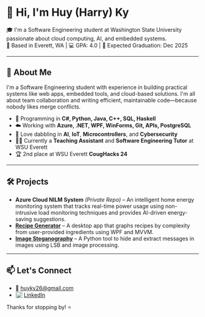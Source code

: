 # 👋 Hi, I'm Huy (Harry) Ky

🎓 I'm a Software Engineering student at Washington State University passionate about cloud computing, AI, and embedded systems.  
📍 Based in Everett, WA | 💻 GPA: 4.0 | 🎯 Expected Graduation: Dec 2025

---

## 🚀 About Me

I'm a Software Engineering student with experience in building practical systems like web apps, embedded tools, and cloud-based solutions. I'm all about team collaboration and writing efficient, maintainable code—because nobody likes merge conflicts.

- 🔧 Programming in **C#, Python, Java, C++, SQL, Haskell**
- ☁️ Working with **Azure, .NET, WPF, WinForms, Git, APIs, PostgreSQL**
- 🤖 Love dabbling in **AI**, **IoT**, **Microcontrollers**, and **Cybersecurity**
- 👨‍🏫 Currently a **Teaching Assistant** and **Software Engineering Tutor** at WSU Everett
- 🏆 2nd place at WSU Everett **CougHacks 24**

---

## 🛠️ Projects

- **Azure Cloud NILM System** *(Private Repo)* – An intelligent home energy monitoring system that tracks real-time power usage using non-intrusive load monitoring techniques and provides AI-driven energy-saving suggestions.
- **[Recipe Generator](https://github.com/JustDylan/recipeGenerator.git)** – A desktop app that graphs recipes by complexity from user-provided ingredients using WPF and MVVM.  
- **[Image Steganography](https://github.com/Harry908/Cpts327_Steganography.git)** – A Python tool to hide and extract messages in images using LSB and image processing.

---

## 📫 Let's Connect

- 📧 [huyky26@gmail.com](mailto:huyky26@gmail.com)  
- <img src="https://cdn.jsdelivr.net/gh/devicons/devicon/icons/linkedin/linkedin-original.svg" alt="LinkedIn" width="18" height="18" style="vertical-align: text-bottom;"/> [LinkedIn](https://www.linkedin.com/in/huy-ky-7282a918a)


Thanks for stopping by! ⭐
